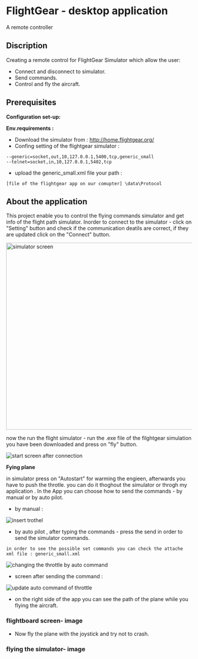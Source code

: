 # FlightGear - desktop application
A remote controller

## Discription
Creating a remote control for FlightGear Simulator which allow the user:
- Connect and disconnect to simulator.
- Send commands.
- Control and fly the aircraft.

## Prerequisites
**Configuration set-up:**

**Env.requirements :**

- Download the simulator from : http://home.flightgear.org/
- Confing setting of the flightgear simulator :
```
--generic=socket,out,10,127.0.0.1,5400,tcp,generic_small
--telnet=socket,in,10,127.0.0.1,5402,tcp
```
- upload the generic_small.xml file your path :
```
[file of the flightgear app on our comupter] \data\Protocol
```

## About the application
This project enable you to control the flying commands simulator and get info of the flight path simulator. 
Inorder to connect to the simulator - click on "Setting" button and check if the communication deatils are correct,
if they are updated click on the "Connect" button.

<img width="507" alt="simulator screen" src="https://user-images.githubusercontent.com/45918656/72072644-13e05000-32f7-11ea-9308-df0c607b5a36.png">

now the run the flight simulator - run the .exe file of the filghtgear simulation you have been downloaded and press on "fly" button.

![start screen after connection](https://user-images.githubusercontent.com/45918656/72072738-40946780-32f7-11ea-94ec-8d637411fada.png)

**Fying plane**

in simulator press on "Autostart" for warming the engieen, afterwards you have to push the throtle.
you can do it thoghout the simulator or throgh my application . 
In the App you can choose how to send the commands - by manual or by auto pilot.

- by manual :

![insert trothel](https://user-images.githubusercontent.com/45918656/72072847-6faad900-32f7-11ea-9811-3de54ac27e6b.png)

- by auto pilot , after typing the commands - press the send in order to send the simulator commands.
```
in order to see the possible set commands you can check the attache xml file : generic_small.xml
```

![changing the throttle by auto command](https://user-images.githubusercontent.com/45918656/72072992-b7316500-32f7-11ea-8f8a-507a13b23af3.png)

- screen after sending the command :

![update auto command of throttle](https://user-images.githubusercontent.com/45918656/72073075-da5c1480-32f7-11ea-8868-d885c7040df2.png)

- on the right side of the app you can see the path of the plane while you flying the aircraft.

### flightboard screen- image

- Now fly the plane with the joystick and try not to crash.

### flying the simulator- image
